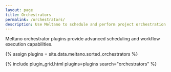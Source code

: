 ```yaml
---
layout: page
title: Orchestrators
permalink: /orchestrators/
description: Use Meltano to schedule and perform project orchestration.
---
```


Meltano orchestrator plugins provide advanced scheduling and workflow execution capabilities.

{% assign plugins = site.data.meltano.sorted_orchestrators %}



{% include plugin_grid.html plugins=plugins search="orchestrators" %}


